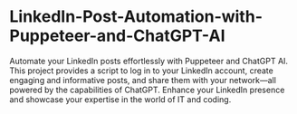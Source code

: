 # LinkedIn-Post-Automation-with-Puppeteer-and-ChatGPT-AI
Automate your LinkedIn posts effortlessly with Puppeteer and ChatGPT AI. This project provides a script to log in to your LinkedIn account, create engaging and informative posts, and share them with your network—all powered by the capabilities of ChatGPT. Enhance your LinkedIn presence and showcase your expertise in the world of IT and coding.

